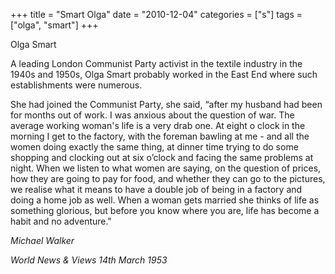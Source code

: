 +++
title = "Smart Olga"
date = "2010-12-04"
categories = ["s"]
tags = ["olga", "smart"]
+++

Olga Smart

A leading London Communist Party activist in the textile industry in the 1940s and 1950s, Olga Smart probably worked in the East End where such establishments were numerous.

She had joined the Communist Party, she said, “after my husband had been for months out of work. I was anxious about the question of war. The average working woman's life is a very drab one. At eight o clock in the morning I get to the factory, with the foreman bawling at me - and all the women doing exactly the same thing, at dinner time trying to do some shopping and clocking out at six o’clock and facing the same problems at night. When we listen to what women are saying, on the question of prices, how they are going to pay for food, and whether they can go to the pictures, we realise what it means to have a double job of being in a factory and doing a home job as well. When a woman gets married she thinks of life as something glorious, but before you know where you are, life has become a habit and no adventure."  
  
_Michael Walker_

_World News & Views 14th March 1953_
